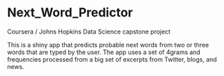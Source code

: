 Next_Word_Predictor
===================

Coursera / Johns Hopkins Data Science capstone project

This is a shiny app that predicts probable next words from two or three words
that are typed by the user.
The app uses a set of 4grams and frequencies processed from a big set of
 excerpts from Twitter, blogs, and news.

